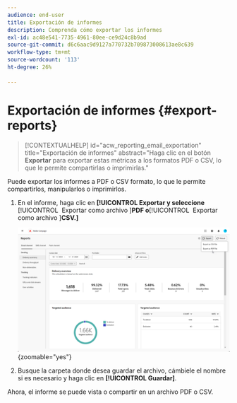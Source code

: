```yaml
---
audience: end-user
title: Exportación de informes
description: Comprenda cómo exportar los informes
exl-id: ac48e541-7735-4961-80ee-ce9d24c8b9ad
source-git-commit: d6c6aac9d9127a770732b709873008613ae8c639
workflow-type: tm+mt
source-wordcount: '113'
ht-degree: 26%

---
```


# Exportación de informes {#export-reports}

>[!CONTEXTUALHELP]
>id="acw_reporting_email_exportation"
>title="Exportación de informes"
>abstract="Haga clic en el botón **Exportar** para exportar estas métricas a los formatos PDF o CSV, lo que le permite compartirlas o imprimirlas."

Puede exportar los informes a PDF o CSV formato, lo que le permite compartirlos, manipularlos o imprimirlos.

1. En el informe, haga clic en **[!UICONTROL Exportar y seleccione**&#x200B;[!UICONTROL &#x200B; Exportar como archivo &#x200B;]&#x200B;**PDF o**&#x200B;[!UICONTROL &#x200B; Exportar como archivo &#x200B;]&#x200B;**CSV.]**

   ![Captura de pantalla que muestra las opciones de exportación en la interfaz de informes globales](assets/global_report_export.png){zoomable="yes"}

1. Busque la carpeta donde desea guardar el archivo, cámbiele el nombre si es necesario y haga clic en **[!UICONTROL Guardar]**.

Ahora, el informe se puede vista o compartir en un archivo PDF o CSV.